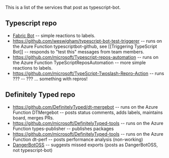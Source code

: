 This is a list of the services that post as typescript-bot.

## Typescript repo

- [Fabric Bot](https://github.com/microsoft/typescript/tree/main/.github/fabricbot.json) -- simple reactions to labels.
- https://github.com/weswigham/typescript-bot-test-triggerer -- runs on the Azure Function typescriptbot-github, see [[Triggering TypeScript Bot]] -- responds to "test this" messages from team members.
- https://github.com/microsoft/Typescript-repos-automation -- runs on the Azure Function TypeScriptReposAutomation -- more simple reactions to labels.
- https://github.com/microsoft/TypeScript-Twoslash-Repro-Action -- runs ??? -- ??? ... something with repros!


## Definitely Typed repo

- https://github.com/DefinitelyTyped/dt-mergebot -- runs on the Azure Function DTMergebot -- posts status comments, adds labels, maintains board, merges PRs.
- https://github.com/microsoft/DefinitelyTyped-tools -- runs on the Azure Function types-publisher -- publishes packages
- https://github.com/microsoft/DefinitelyTyped-tools -- runs on the Azure Function dt-perf -- posts performance analysis (non-working)
- [DangerBotOSS](https://github.com/definitelytyped/definitelytyped/tree/main/.github/workflows/CI.yml) -- suggests missed exports (posts as DangerBotOSS, not typescript-bot)
